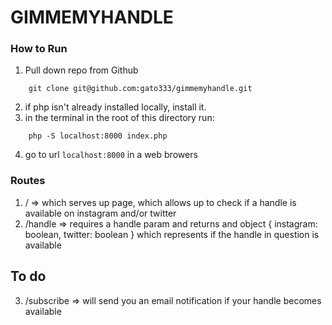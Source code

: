 # GIMMEMYHANDLE

### How to Run
1. Pull down repo from Github
```
	git clone git@github.com:gato333/gimmemyhandle.git
```
2. if php isn't already installed locally, install it.
3. in the terminal in the root of this directory run:
```
	php -S localhost:8000 index.php
```
4. go to url `localhost:8000` in a web browers


### Routes
1. / => which serves up page, which allows up to check if a handle is available on instagram and/or twitter
2. /handle => requires a handle param and returns and object { instagram: boolean, twitter: boolean } which represents if the handle in question is available 

## To do
3. /subscribe => will send you an email notification if your handle becomes available
